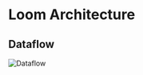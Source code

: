 # Loom Architecture

## Dataflow

![Dataflow](https://rawgithub.com/priorknowledge/loom/blob/master/doc/dataflow.svg)
